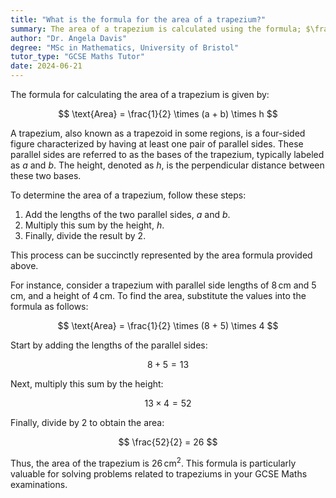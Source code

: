 ```yaml
---
title: "What is the formula for the area of a trapezium?"
summary: The area of a trapezium is calculated using the formula; $\frac{1}{2} \times (a + b) \times h$, where $a$ and $b$ are the lengths of the parallel sides, and $h$ is the height.
author: "Dr. Angela Davis"
degree: "MSc in Mathematics, University of Bristol"
tutor_type: "GCSE Maths Tutor"
date: 2024-06-21
---
```


The formula for calculating the area of a trapezium is given by:

$$ \text{Area} = \frac{1}{2} \times (a + b) \times h $$

A trapezium, also known as a trapezoid in some regions, is a four-sided figure characterized by having at least one pair of parallel sides. These parallel sides are referred to as the bases of the trapezium, typically labeled as $a$ and $b$. The height, denoted as $h$, is the perpendicular distance between these two bases.

To determine the area of a trapezium, follow these steps:

1. Add the lengths of the two parallel sides, $a$ and $b$.
2. Multiply this sum by the height, $h$.
3. Finally, divide the result by $2$.

This process can be succinctly represented by the area formula provided above.

For instance, consider a trapezium with parallel side lengths of $8 \, \text{cm}$ and $5 \, \text{cm}$, and a height of $4 \, \text{cm}$. To find the area, substitute the values into the formula as follows:

$$ \text{Area} = \frac{1}{2} \times (8 + 5) \times 4 $$

Start by adding the lengths of the parallel sides:

$$ 8 + 5 = 13 $$

Next, multiply this sum by the height:

$$ 13 \times 4 = 52 $$

Finally, divide by $2$ to obtain the area:

$$ \frac{52}{2} = 26 $$

Thus, the area of the trapezium is $26 \, \text{cm}^2$. This formula is particularly valuable for solving problems related to trapeziums in your GCSE Maths examinations.
    